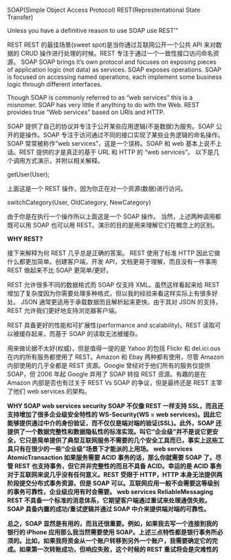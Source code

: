 SOAP(Simple Object Access Protocol)
REST(Represtentational State Transfer)

Unless you have a definitive reason to use SOAP use REST’”


REST
REST 的最佳场景(sweet spot)是当你通过互联网公开一个公共 API 来对数据的 CRUD 操作进行处理的时候。REST 专注于通过一个一致性接口访问命名资源。
SOAP
SOAP brings it’s own protocol and focuses on exposing pieces of application logic (not data) as services. SOAP exposes operations. SOAP is focused on accessing named operations, each implement some business logic through different interfaces.

Though SOAP is commonly referred to as “web services” this is a misnomer. SOAP has very little if anything to do with the Web. REST provides true “Web services” based on URIs and HTTP.

SOAP 提供了自己的协议并专注于公开某些应用逻辑(不是数据)为服务。SOAP 公开的是操作。SOAP 专注于访问通过不同的接口实现了某些业务逻辑的命名操作。
SOAP 常常被称作“web services”，这是一个误称。SOAP 和 web 基本上说不上话。REST 提供的才是真正的基于 URL 和 HTTP 的 “web services”。
以下是几个调用方式演示，并附以相关解释。

getUser(User);  

上面这是一个 REST 操作，因为你正在对一个资源(数据)进行访问。

switchCategory(User, OldCategory, NewCategory)  

由于你是在执行一个操作所以上面这是一个 SOAP 操作。
当然，上述两种调用都既可以用 SOAP 也可以用 REST。演示的目的是用来理解它们在概念上的区别。


<strong>WHY REST?</strong>

接下来解释为何 REST 几乎总是正确的答案。
REST 使用了标准 HTTP 因此它做什么都更加简单。创建客户端，开发 API，文档更易于理解，而且没有一件事用 REST 做起来不比 SOAP 更简单/更好。

REST 允许很多不同的数据格式而 SOAP 仅支持 XML。虽然这样看起来给 REST 增加了复杂度因为你需要处理多种格式，但以我的经验来看这样实际上有很多好处。
JSON 通常更适用于承载数据而且解析起来更快。由于其对 JSON 的支持，REST 允许我们更好地支持浏览器客户端。

REST 具备更好的性能和可扩展性(performance and scalability)。REST 读取可以被缓存起来，而基于 SOAP 的读取无法被缓存。

用来做论据不太好(权威)，但是值得一提的是 Yahoo 的包括 Flickr 和 del.ici.ous 在内的所有服务都使用了 REST。Amazon 和 Ebay 两种都有使用，尽管 Amazon 内部使用的几乎全都是 REST 资源。Google 曾经对于他们所有的服务仅提供 SOAP，但 2006 年起 Google 弃用了 SOAP 转投 REST 资源。有趣的是在 Amazon 内部是否也有过关于 REST Vs SOAP 的争议，但是最终还是 REST 主宰了他们 web services 的架构。



<strong>WHY SOAP<strong>
web services security
SOAP 不仅像 REST 一样支持 SSL，而且还支持增加了很多企业级安全特性的 WS-Security(WS = web services)。因此它能够提供通过中介的身份验证，而不仅仅是端对端的验证(SSL)。此外，SOAP 还提供了一个数据完整性和数据隐私性的标准实现。叫它“企业级”并不是说它更安全，它只是简单提供了典型互联网服务不需要的几个安全工具而已，事实上这些工具只有在很少的一些“企业级”场景下才能派的上用场。
web services AtomicTransaction
如果服务需要 ACID 事务的话，那么你就需要 SOAP 了。尽管 REST 也支持事务，但它并非完整性的而且不具备 ACID。幸运的是 ACID 事务对于互联网来说几乎没有任何意义。REST 受限于 HTTP，HTTP 本身无法提供两阶段提交分布式事务资源，但是 SOAP 可以。互联网应用一般不会需要这等级别的事务可靠性，企业级应用有时会需要。
web services ReliableMessaging
REST 不具备一个标准的消息体系，它期望客户端通过重试来处理通信失败。SOAP 具备内置的成功/重试逻辑并通过 SOAP 中介来提供端对端的可靠性。

总之，SOAP 显然是有用的，而且还很重要。例如，如果我去写一个连接到我的银行的 iPhone 应用那么我当然需要使用 SOAP。上述三点特性都是银行事务所必须的。比如，如果我将资金从一个账户转移到另外一个账户，我需要确定它的完成。<strong>如果第一次转账成功，但响应失败，这个时候的 REST 重试将会是灾难性的</strong>


